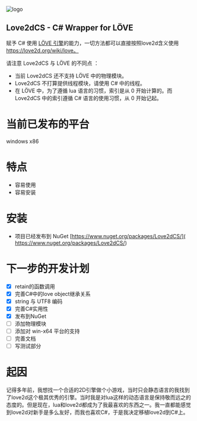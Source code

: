 
![logo](https://github.com/endlesstravel/Love2dCS/raw/master/img/logo.png "logo") 

Love2dCS - C# Wrapper for LÖVE
---
赋予 C# 使用 [LÖVE 引擎](https://love2d.org/)的能力，一切方法都可以直接按照love2d含义使用 https://love2d.org/wiki/love。

请注意 Love2dCS 与 LÖVE 的不同点 ：

* 当前 Love2dCS 还不支持 LÖVE 中的物理模块。
* Love2dCS 不打算提供线程模块，请使用 C# 中的线程。
* 在 LÖVE 中，为了遵循 lua 语言的习惯，索引是从 0 开始计算的。而 Love2dCS 中的索引遵循 C# 语言的使用习惯，从 0 开始记起。

# 当前已发布的平台
windows x86

# 特点
* 容易使用
* 容易安装

# 安装

* 项目已经发布到 NuGet [https://www.nuget.org/packages/Love2dCS/]( https://www.nuget.org/packages/Love2dCS/)

# 下一步的开发计划

- [x] retain的函数调用
- [x] 完善C#中的love object继承关系
- [x] string 与 UTF8 编码
- [x] 完善C#实用性
- [x] 发布到NuGet
- [ ] 添加物理模块
- [ ] 添加对 win-x64 平台的支持
- [ ] 完善文档
- [ ] 写测试部分

# 起因
记得多年前，我想找一个合适的2D引擎做个小游戏，当时只会静态语言的我找到了love2d这个极其优秀的引擎。当时我是对lua这样的动态语言是保持敬而远之的态度的。但是现在，lua和love2d都成为了我最喜欢的东西之一。我一直都能感觉到love2d对新手是多么友好，而我也喜欢C#，于是我决定移植love2d到C#上。